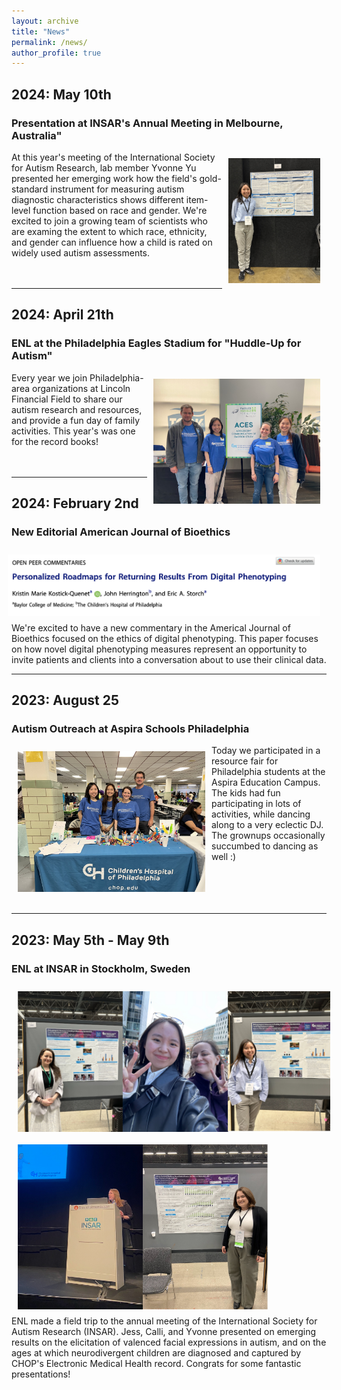 ```yaml
---
layout: archive
title: "News"
permalink: /news/
author_profile: true
---
```


## 2024: May 10th
### Presentation at INSAR's Annual Meeting in Melbourne, Australia"
<img align="right" src="/images/yu_insar2024.png" height="200 px" style="padding: 10px">
At this year's meeting of the International Society for Autism Research, lab member Yvonne Yu presented her emerging work how the field's gold-standard instrument for measuring autism diagnostic characteristics shows different item-level function based on race and gender.  We're excited to join a growing team of scientists who are examing the extent to which race, ethnicity, and gender can influence how a child is rated on widely used autism assessments.
<br>
<br>
<br>
<hr>

## 2024: April 21th
### ENL at the Philadelphia Eagles Stadium for "Huddle-Up for Autism"
<img align="right" src="/images/enl_huddleup2024.png" height="200 px" style="padding: 10px">
Every year we join Philadelphia-area organizations at Lincoln Financial Field to share our autism research and resources, and provide a fun day of family activities.  This year's was one for the record books!
<br>
<br>
<br>
<hr>

## 2024: February 2nd
### New Editorial American Journal of Bioethics
<img align="right" src="/images/kkq_herrington_storch_ajb_banner.png" width="500 px" style="padding: 10px">
We're excited to have a new commentary in the Americal Journal of Bioethics focused on the ethics of digital phenotyping.  This paper focuses on how novel digital phenotyping measures represent an opportunity to invite patients and clients into a conversation about to use their clinical data.
<br>
<hr>

## 2023: August 25
### Autism Outreach at Aspira Schools Philadelphia
<img align="left" src="/images/20230825_aspire_front.jpg" width="300 px" style="padding: 10px">
Today we participated in a resource fair for Philadelphia students at the Aspira Education Campus.  The kids had fun participating in lots of activities, while dancing along to a very eclectic DJ.  The grownups occasionally succumbed to dancing as well :)
<br><br><br><br><br>
<hr>

## 2023: May 5th - May 9th
### ENL at INSAR in Stockholm, Sweden
<img align="center" src="/images/stockholm_montage.png" width="500 px" style="padding: 10px">
<img align="center" src="/images/stockholm_montage_casey_jess.png" width="400 px" style="padding: 10px">
<br>
ENL made a field trip to the annual meeting of the International Society for Autism Research (INSAR).  Jess, Calli, and Yvonne presented on emerging results on the elicitation of valenced facial expressions in autism, and on the ages at which neurodivergent children are diagnosed and captured by CHOP's Electronic Medical Health record.  Congrats for some fantastic presentations!
<br>
